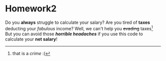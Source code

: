 # Homework2
Do you **always** struggle to calculate your salary?
Are you tired of **taxes** deducting your _fabulous_ income?
Well, we can't help you ~~evading~~ taxes[^warning] But you can avoid those **_horrible headaches_** if you use this code to calculate your **net salary**!

[^warning]: that is a _crime_ :(
